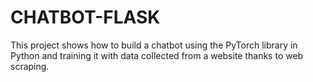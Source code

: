 # CHATBOT-FLASK
This project shows how to build a chatbot using the PyTorch library in Python and training it with data collected from a website thanks to web scraping. 
